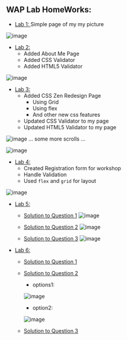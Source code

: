 ## WAP Lab HomeWorks:

 - [Lab 1: ](https://kidusmt.github.io/WAP)  Simple page of my my picture

![image](https://user-images.githubusercontent.com/18373774/115471273-4f0d4680-a1fd-11eb-88ec-78d245a3f4af.png)


 - [Lab 2: ](https://kidusmt.github.io/WAP/Lab2/about_me.html) 
    - Added About Me Page
    - Added CSS Validator
    - Added HTML5 Validator

![image](https://user-images.githubusercontent.com/18373774/115733549-9e16c100-a34e-11eb-82e0-c0301aca3bd6.png)


 - [Lab 3: ](https://kidusmt.github.io/WAP/Lab3/index_css_zen.html) 
    - Added CSS Zen Redesign Page
      - Using Grid
      - Using flex
      - And other new css features
    - Updated CSS Validator to my page
    - Updated HTML5 Validator to my page

![image](https://user-images.githubusercontent.com/18373774/115733109-32ccef00-a34e-11eb-8e10-a181b093eeca.png)
... some more scrolls ...

![image](https://user-images.githubusercontent.com/18373774/115733145-3c565700-a34e-11eb-8c01-43e4a6a4a307.png)

- [Lab 4: ](https://kidusmt.github.io/WAP/Lab4/index.html) 
    - Created Registration form for workshop
    - Handle Validation
    - Used `flex` and `grid` for layout
    
![image](https://user-images.githubusercontent.com/18373774/115816816-3056ad80-a3bf-11eb-8ea6-56441c2421a9.png)

- [Lab 5: ](https://github.com/KidusMT/WAP/tree/master/Lab5) 
    - [Solution to Question 1](https://github.com/KidusMT/WAP/blob/master/Lab5/Question1.js)
    ![image](https://user-images.githubusercontent.com/18373774/115957550-bf9bb800-a4c8-11eb-8b61-2c7cfeb41f42.png)
    
    - [Solution to Question 2](https://github.com/KidusMT/WAP/blob/master/Lab5/Question2.js)
    ![image](https://user-images.githubusercontent.com/18373774/115957562-cde9d400-a4c8-11eb-88b7-d77af794e869.png)

    - [Solution to Question 3](https://github.com/KidusMT/WAP/blob/master/Lab5/Question3.js)
    ![image](https://user-images.githubusercontent.com/18373774/115957571-e5c15800-a4c8-11eb-9832-29b57862c822.png)

- [Lab 6: ](https://github.com/KidusMT/WAP/tree/master/Lab6) 
    - [Solution to Question 1](https://github.com/KidusMT/WAP/blob/master/Lab6/Question1.js)
    
    - [Solution to Question 2](https://github.com/KidusMT/WAP/blob/master/Lab6/Question2.js)
        - options1:

        ![image](https://user-images.githubusercontent.com/18373774/116237138-77c59c80-a725-11eb-8c1b-693b07f1796d.png)
        
        
        - option2:
        
        ![image](https://user-images.githubusercontent.com/18373774/116257721-e7458700-a739-11eb-9cec-5dea8e54cf41.png)


    - [Solution to Question 3](https://github.com/KidusMT/WAP/blob/master/Lab6/Question3.js)





